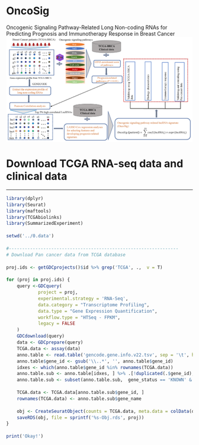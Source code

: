 # OncoSig
Oncogenic Signaling Pathway-Related Long Non-coding RNAs for Predicting Prognosis and Immunotherapy Response in Breast Cancer
![OncoSig\_Flowchart](Flowchart.png)

# Download TCGA RNA-seq data and clinical data
----------------------------
``` r
library(dplyr)
library(Seurat)
library(maftools)
library(TCGAbiolinks)
library(SummarizedExperiment)

setwd('../0.data')

#----------------------------------------------------------------
# Download Pan cancer data from TCGA database

proj.ids <- getGDCprojects()$id %>% grep('TCGA', .,  v = T)

for (proj in proj.ids) {
    query <-GDCquery(
            project = proj,
            experimental.strategy = 'RNA-Seq',
            data.category = "Transcriptome Profiling",
            data.type = "Gene Expression Quantification",
            workflow.type = "HTSeq - FPKM",
            legacy = FALSE
    )
    GDCdownload(query)
    data <- GDCprepare(query)
    TCGA.data <- assay(data)
    anno.table <- read.table('gencode.gene.info.v22.tsv', sep = '\t', header = TRUE)
    anno.table$gene_id <- gsub('\\..*', '', anno.table$gene_id)
    idxes <- which(anno.table$gene_id %in% rownames(TCGA.data))
    anno.table.sub <- anno.table[idxes, ] %>% .[!duplicated(.$gene_id), ] %>% .[!duplicated(.$gene_name), ]
    anno.table.sub <- subset(anno.table.sub,  gene_status == 'KNOWN' & gene_type == 'protein_coding')

    TCGA.data <- TCGA.data[anno.table.sub$gene_id, ]
    rownames(TCGA.data) <- anno.table.sub$gene_name

    obj <- CreateSeuratObject(counts = TCGA.data, meta.data = colData(data) %>% as.data.frame, project = proj)
    saveRDS(obj, file = sprintf('%s-Obj.rds', proj))
}

print('Okay!')

```
